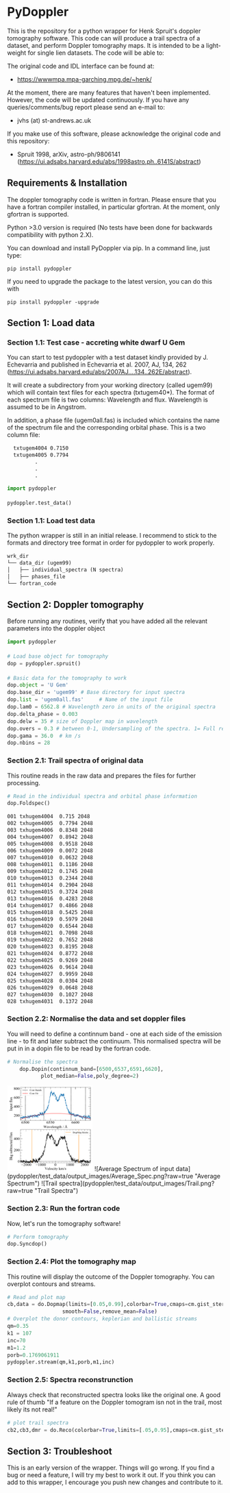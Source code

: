 # PyDoppler

  This is the repository for a python wrapper for Henk Spruit's doppler tomography software.
  This code can will produce a trail spectra of a dataset, and perform
  Doppler tomography maps. It is intended to be a light-weight for single lien datasets.
  The code will be able to:


  The original code and IDL interface can be found at:
   *  https://wwwmpa.mpa-garching.mpg.de/~henk/

  At the moment, there are many features that haven't been implemented. However, the code will be updated
  continuously. If you have any queries/comments/bug report please send an e-mail to:
   * jvhs (at) st-andrews.ac.uk

  If you make use of this software, please acknowledge the original code and this repository:
   * Spruit 1998, arXiv, astro-ph/9806141 (https://ui.adsabs.harvard.edu/abs/1998astro.ph..6141S/abstract)

  ## Requirements & Installation

  The doppler tomography code is written in fortran. Please ensure that you have a fortran compiler installed, in particular gfortran.
  At the moment, only gfortran is supported.


  Python >3.0 version is required (No tests have been done for backwards compatibility with python 2.X).

  You can download and install PyDoppler via pip. In a command line, just type:

  ```
  pip install pydoppler
  ```

  If you need to upgrade the package to the latest version, you can do this with
  ```
  pip install pydoppler -upgrade
  ```


  ##  Section 1: Load data

  ###  Section 1.1: Test case - accreting white dwarf U Gem

  You can start to test pydoppler with a test dataset kindly provided by J. Echevarria and published
  in Echevarria et al. 2007, AJ, 134, 262 (https://ui.adsabs.harvard.edu/abs/2007AJ....134..262E/abstract).

  It will create a subdirectory from your working directory (called ugem99) which will contain text files
  for each spectra (txtugem40*). The format of each spectrum file is two columns: Wavelength and flux.
  Wavelength is assumed to be in Angstrom.

  In addition, a phase file (ugem0all.fas) is included which contains the name of the spectrum file and the corresponding
  orbital phase. This is a two column file:
```
  txtugem4004 0.7150
  txtugem4005 0.7794
         .
         .
         .
```

  ```python
  import pydoppler

  pydoppler.test_data()

  ```
  ###  Section 1.1: Load test data
  The python wrapper is still in an initial release. I recommend to stick to the formats
  and directory tree format in order for pydoppler to work properly.

  ```
  wrk_dir
  └── data_dir (ugem99)
  │   ├── individual_spectra (N spectra)
  │   ├── phases_file
  └── fortran_code
  ```
  ##  Section 2:  Doppler tomography
  Before running any routines, verify that you have added all the relevant
  parameters into the doppler object

  ```python
  import pydoppler

  # Load base object for tomography
  dop = pydoppler.spruit()

  # Basic data for the tomography to work
  dop.object = 'U Gem'
  dop.base_dir = 'ugem99' # Base directory for input spectra
  dop.list = 'ugem0all.fas'		# Name of the input file
  dop.lam0 = 6562.8 # Wavelength zero in units of the original spectra
  dop.delta_phase = 0.003
  dop.delw = 35	# size of Doppler map in wavelength
  dop.overs = 0.3 # between 0-1, Undersampling of the spectra. 1= Full resolution
  dop.gama = 36.0  # km /s
  dop.nbins = 28
  ```

  ### Section 2.1: Trail spectra of original data
  This routine reads in the raw data and prepares the files for further
  processing.
  ```python
  # Read in the individual spectra and orbital phase information
  dop.Foldspec()
  ```
  ```
  001 txhugem4004  0.715 2048
  002 txhugem4005  0.7794 2048
  003 txhugem4006  0.8348 2048
  004 txhugem4007  0.8942 2048
  005 txhugem4008  0.9518 2048
  006 txhugem4009  0.0072 2048
  007 txhugem4010  0.0632 2048
  008 txhugem4011  0.1186 2048
  009 txhugem4012  0.1745 2048
  010 txhugem4013  0.2344 2048
  011 txhugem4014  0.2904 2048
  012 txhugem4015  0.3724 2048
  013 txhugem4016  0.4283 2048
  014 txhugem4017  0.4866 2048
  015 txhugem4018  0.5425 2048
  016 txhugem4019  0.5979 2048
  017 txhugem4020  0.6544 2048
  018 txhugem4021  0.7098 2048
  019 txhugem4022  0.7652 2048
  020 txhugem4023  0.8195 2048
  021 txhugem4024  0.8772 2048
  022 txhugem4025  0.9269 2048
  023 txhugem4026  0.9614 2048
  024 txhugem4027  0.9959 2048
  025 txhugem4028  0.0304 2048
  026 txhugem4029  0.0648 2048
  027 txhugem4030  0.1027 2048
  028 txhugem4031  0.1372 2048
```

  ### Section 2.2: Normalise the data and set doppler files
  You will need to define a continnum band - one at each side of the emission line -
  to fit and later subtract the continuum. This normalised spectra will be put in
  in a dopin file to be read by the fortran code.
  ```python  
  # Normalise the spectra
      dop.Dopin(continnum_band=[6500,6537,6591,6620],
      		 plot_median=False,poly_degree=2)
  ```
 <img src="pydoppler/test_data/output_images/Average_Spec.png" width="200" height="200" />
  ![Average Spectrum of input data](pydoppler/test_data/output_images/Average_Spec.png?raw=true "Average Spectrum")
  ![Trail spectra](pydoppler/test_data/output_images/Trail.png?raw=true "Trail Spectra")

  ### Section 2.3: Run the fortran code
  Now, let's run the tomography software!
  ```python
  # Perform tomography
  dop.Syncdop()
  ```
  ### Section 2.4: Plot the tomography map
  This routine will display the outcome of the Doppler tomography. You can overplot
  contours and streams.
  ```python
  # Read and plot map
  cb,data = do.Dopmap(limits=[0.05,0.99],colorbar=True,cmaps=cm.gist_stern_r,
  					smooth=False,remove_mean=False)
  # Overplot the donor contours, keplerian and ballistic streams
  qm=0.35
  k1 = 107
  inc=70
  m1=1.2
  porb=0.1769061911
  pydoppler.stream(qm,k1,porb,m1,inc)
  ```
  ### Section 2.5: Spectra reconstrunction
  Always check that reconstructed spectra looks like the original one. A good
  rule of thumb "If a feature on the Doppler tomogram isn not in the trail, most likely
  its not real!"

  ```python
  # plot trail spectra
  cb2,cb3,dmr = do.Reco(colorbar=True,limits=[.05,0.95],cmaps=cm.gist_stern_r)
  ```
  ## Section 3: Troubleshoot
  This is an early version of the wrapper. Things will go wrong. If you find a
  bug or need a feature, I will try my best to work it out. If you think you can
  add to this wrapper, I encourage you push new changes and contribute to it.
